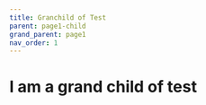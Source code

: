 ```yaml
---
title: Granchild of Test
parent: page1-child
grand_parent: page1
nav_order: 1
---
```


# I am a grand child of test
